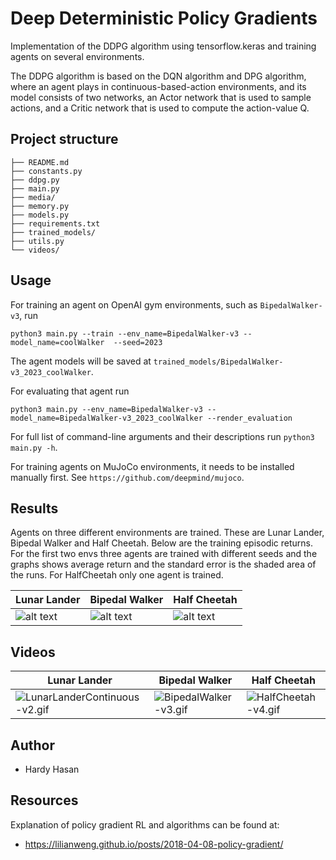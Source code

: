 # Deep Deterministic Policy Gradients

Implementation of the DDPG algorithm using tensorflow.keras and training agents on several environments.

The DDPG algorithm is based on the DQN algorithm and DPG algorithm, where an agent plays in continuous-based-action environments, and its model consists of two networks, an Actor network that is used to sample actions, and a Critic network that is used to compute the action-value Q.

## Project structure

```
├── README.md
├── constants.py
├── ddpg.py
├── main.py
├── media/
├── memory.py
├── models.py
├── requirements.txt
├── trained_models/
├── utils.py
└── videos/
```


## Usage
For training an agent on OpenAI gym environments, such as `BipedalWalker-v3`, run

```python3 main.py --train --env_name=BipedalWalker-v3 --model_name=coolWalker  --seed=2023```

The agent models will be saved at `trained_models/BipedalWalker-v3_2023_coolWalker`.

For evaluating that agent run

```python3 main.py --env_name=BipedalWalker-v3 --model_name=BipedalWalker-v3_2023_coolWalker --render_evaluation```

For full list of command-line arguments and their descriptions run ```python3 main.py -h```.

For training agents on MuJoCo environments, it needs to be installed manually first. See `https://github.com/deepmind/mujoco`.


## Results
Agents on three different environments are trained. These are Lunar Lander, Bipedal Walker and Half Cheetah. Below are the training episodic returns. For the first two envs three agents are trained with different seeds and the graphs shows average return and the standard error is the shaded area of the runs. For HalfCheetah only one agent is trained.

| Lunar Lander                                               | Bipedal Walker                                                 | Half Cheetah                                               |
|------------------------------------------------------------|----------------------------------------------------------------|------------------------------------------------------------|
| ![alt text](media/lunar_lander.png?raw=true "LunarLander") | ![alt text](media/bipedal_walker.png?raw=true "BipedalWalker") | ![alt text](media/half_cheetah.png?raw=true "HalfCheetah") 

## Videos
| Lunar Lander                             | Bipedal Walker       | Half Cheetah                                              |
|------------------------------------------|----------------------|-----------------------|
| ![LunarLanderContinuous-v2.gif](videos%2FLunarLanderContinuous-v2.gif) | ![BipedalWalker-v3.gif](videos%2FBipedalWalker-v3.gif)| ![HalfCheetah-v4.gif](videos%2FHalfCheetah-v4.gif) |

## Author

- Hardy Hasan


## Resources
Explanation of policy gradient RL and algorithms can be found at:
- https://lilianweng.github.io/posts/2018-04-08-policy-gradient/

